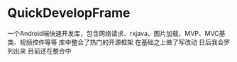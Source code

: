 # QuickDevelopFrame
一个Android端快速开发库，包含网络请求、rxjava、图片加载、MVP、MVC基类、视频控件等等
库中整合了热门的开源框架 在基础之上做了写改动 日后我会罗列出来
目前还在整合中
